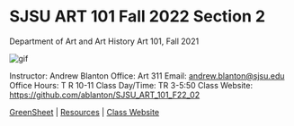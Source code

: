 **SJSU ART 101 Fall 2022 Section 2**
======================
Department of Art and Art History
Art 101, Fall 2021

![gif](https://i.imgur.com/pS5lIDd.gif)

Instructor: Andrew Blanton
Office: Art 311
Email: andrew.blanton@sjsu.edu
Office Hours: T R 10-11
Class Day/Time: TR 3-5:50
Class Website: https://github.com/ablanton/SJSU_ART_101_F22_02

[GreenSheet](https://github.com/ablanton/SJSU_Art_101_F22_02/blob/master/GREENSHEET.md)
| [Resources](https://github.com/ablanton/SJSU_Art_101_F22_02/blob/master/RESOURCES.md)
| [Class Website](https://github.com/ablanton/SJSU_Art_101_F22_02)